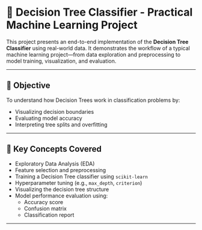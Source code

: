 # 🌳 Decision Tree Classifier - Practical Machine Learning Project

This project presents an end-to-end implementation of the **Decision Tree Classifier** using real-world data. It demonstrates the workflow of a typical machine learning project—from data exploration and preprocessing to model training, visualization, and evaluation.

---

## 📌 Objective

To understand how Decision Trees work in classification problems by:
- Visualizing decision boundaries
- Evaluating model accuracy
- Interpreting tree splits and overfitting

---

## 🧠 Key Concepts Covered

- Exploratory Data Analysis (EDA)
- Feature selection and preprocessing
- Training a Decision Tree classifier using `scikit-learn`
- Hyperparameter tuning (e.g., `max_depth`, `criterion`)
- Visualizing the decision tree structure
- Model performance evaluation using:
  - Accuracy score
  - Confusion matrix
  - Classification report

---